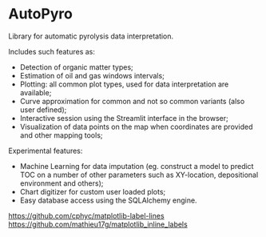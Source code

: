 # AutoPyro
Library for automatic pyrolysis data interpretation.

Includes such features as:
* Detection of organic matter types;
* Estimation of oil and gas windows intervals;
* Plotting: all common plot types, used for data interpretation are available;
* Curve approximation for common and not so common variants (also user defined);
* Interactive session using the Streamlit interface in the browser;
* Visualization of data points on the map when coordinates are provided and other mapping tools;

Experimental features:
* Machine Learning for data imputation (eg. construct a model to predict TOC on a number of other parameters such as XY-location, depositional environment and others);
* Chart digitizer for custom user loaded plots;
* Easy database access using the SQLAlchemy engine.

https://github.com/cphyc/matplotlib-label-lines
https://github.com/mathieu17g/matplotlib_inline_labels
